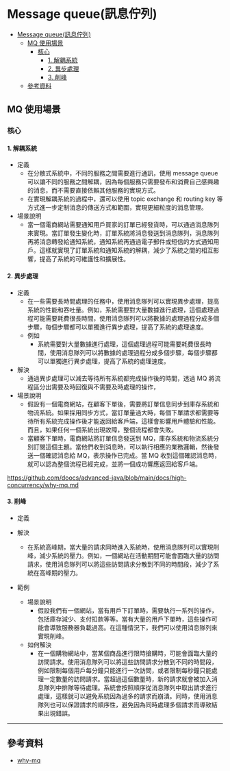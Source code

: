 # Message queue(訊息佇列)

- [Message queue(訊息佇列)](#message-queue訊息佇列)
  - [MQ 使用場景](#mq-使用場景)
    - [核心](#核心)
      - [1. 解耦系統](#1-解耦系統)
      - [2. 異步處理](#2-異步處理)
      - [3. 削峰](#3-削峰)
  - [參考資料](#參考資料)

## MQ 使用場景

### 核心

#### 1. 解耦系統

- 定義
  - 在分散式系統中，不同的服務之間需要進行通訊，使用 message queue 可以讓不同的服務之間解耦，因為每個服務只需要發布和消費自己感興趣的消息，而不需要直接依賴其他服務的實現方式。
  - 在實現解耦系統的過程中，還可以使用 topic exchange 和 routing key 等方式進一步定制消息的傳送方式和範圍，實現更細粒度的消息管理。
- 場景說明
  - 當一個電商網站需要通知用戶買家的訂單已經發貨時，可以通過消息隊列來實現。當訂單發生變化時，訂單系統將消息發送到消息隊列，消息隊列再將消息轉發給通知系統，通知系統再通過電子郵件或短信的方式通知用戶。這樣就實現了訂單系統和通知系統的解耦，減少了系統之間的相互影響，提高了系統的可維護性和擴展性。

#### 2. 異步處理

- 定義
  - 在一些需要長時間處理的任務中，使用消息隊列可以實現異步處理，提高系統的性能和吞吐量。例如，系統需要對大量數據進行處理，這個處理過程可能需要耗費很長時間，使用消息隊列可以將數據的處理過程分成多個步驟，每個步驟都可以單獨進行異步處理，提高了系統的處理速度。
  - 例如
    - 系統需要對大量數據進行處理，這個處理過程可能需要耗費很長時間，使用消息隊列可以將數據的處理過程分成多個步驟，每個步驟都可以單獨進行異步處理，提高了系統的處理速度。
- 解決
  - 通過異步處理可以減去等待所有系統都完成操作後的時間，透過 MQ 將流程區分出需要及時回復與不需要及時處理的操作，
- 場景說明
  - 假設有一個電商網站，在顧客下單後，需要將訂單信息同步到庫存系統和物流系統。如果採用同步方式，當訂單量過大時，每個下單請求都需要等待所有系統完成操作後才能返回給客戶端，這樣會影響用戶體驗和性能。而且，如果任何一個系統出現故障，整個流程都會失敗。
  - 當顧客下單時，電商網站將訂單信息發送到 MQ，庫存系統和物流系統分別訂閱這個主題。當他們收到消息時，可以執行相應的業務邏輯，然後發送一個確認消息給 MQ，表示操作已完成。當 MQ 收到這個確認消息時，就可以認為整個流程已經完成，並將一個成功響應返回給客戶端。

https://github.com/doocs/advanced-java/blob/main/docs/high-concurrency/why-mq.md

#### 3. 削峰

- 定義

- 解決
  - 在系統高峰期，當大量的請求同時進入系統時，使用消息隊列可以實現削峰，減少系統的壓力。例如，一個網站在活動期間可能會面臨大量的訪問請求，使用消息隊列可以將這些訪問請求分散到不同的時間段，減少了系統在高峰期的壓力。
- 範例
  - 場景說明
    - 假設我們有一個網站，當有用戶下訂單時，需要執行一系列的操作，包括庫存減少、支付扣款等等。當有大量的用戶下單時，這些操作可能會導致服務器負載過高。在這種情況下，我們可以使用消息隊列來實現削峰。
  - 如何解決
    - 在一個購物網站中，當某個商品進行限時搶購時，可能會面臨大量的訪問請求。使用消息隊列可以將這些訪問請求分散到不同的時間段，例如限制每個用戶每分鐘只能進行一次訪問，或者限制每秒鐘只能處理一定數量的訪問請求。當超過這個數量時，新的請求就會被加入消息隊列中排隊等待處理。系統會按照順序從消息隊列中取出請求進行處理，這樣就可以避免系統因為過多的請求而崩潰。同時，使用消息隊列也可以保證請求的順序性，避免因為同時處理多個請求而導致結果出現錯誤。


---

## 參考資料

- [why-mq](https://github.com/doocs/advanced-java/blob/main/docs/high-concurrency/why-mq.md)